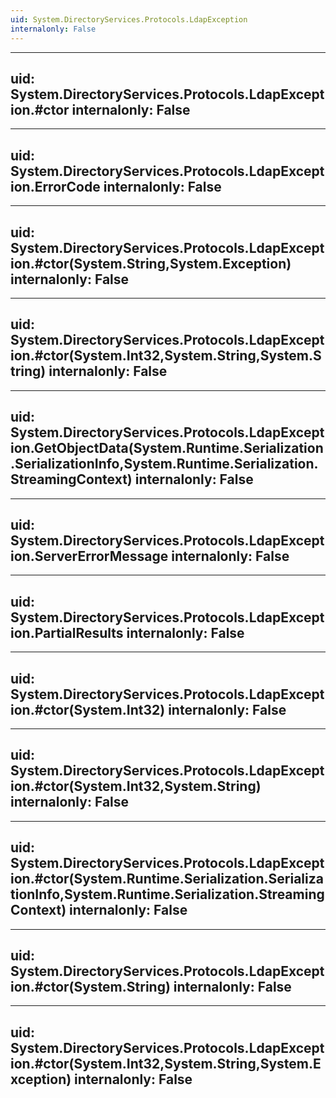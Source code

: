 ```yaml
---
uid: System.DirectoryServices.Protocols.LdapException
internalonly: False
---
```


---
uid: System.DirectoryServices.Protocols.LdapException.#ctor
internalonly: False
---

---
uid: System.DirectoryServices.Protocols.LdapException.ErrorCode
internalonly: False
---

---
uid: System.DirectoryServices.Protocols.LdapException.#ctor(System.String,System.Exception)
internalonly: False
---

---
uid: System.DirectoryServices.Protocols.LdapException.#ctor(System.Int32,System.String,System.String)
internalonly: False
---

---
uid: System.DirectoryServices.Protocols.LdapException.GetObjectData(System.Runtime.Serialization.SerializationInfo,System.Runtime.Serialization.StreamingContext)
internalonly: False
---

---
uid: System.DirectoryServices.Protocols.LdapException.ServerErrorMessage
internalonly: False
---

---
uid: System.DirectoryServices.Protocols.LdapException.PartialResults
internalonly: False
---

---
uid: System.DirectoryServices.Protocols.LdapException.#ctor(System.Int32)
internalonly: False
---

---
uid: System.DirectoryServices.Protocols.LdapException.#ctor(System.Int32,System.String)
internalonly: False
---

---
uid: System.DirectoryServices.Protocols.LdapException.#ctor(System.Runtime.Serialization.SerializationInfo,System.Runtime.Serialization.StreamingContext)
internalonly: False
---

---
uid: System.DirectoryServices.Protocols.LdapException.#ctor(System.String)
internalonly: False
---

---
uid: System.DirectoryServices.Protocols.LdapException.#ctor(System.Int32,System.String,System.Exception)
internalonly: False
---
